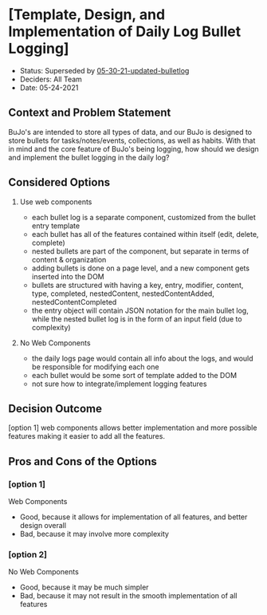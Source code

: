 # [Template, Design, and Implementation of Daily Log Bullet Logging]

* Status: Superseded by [05-30-21-updated-bulletlog](05-30-21-updated-bulletlog.md)  <!-- optional -->
* Deciders: All Team <!-- optional -->
* Date: 05-24-2021 <!-- optional -->


## Context and Problem Statement

BuJo's are intended to store all types of data, and our BuJo is designed to store bullets for tasks/notes/events, collections, as well as habits. With that in mind and the core feature of BuJo's being logging, how should we design and implement the bullet logging in the daily log?

## Considered Options

1. Use web components
    - each bullet log is a separate component, customized from the bullet entry template
    - each bullet has all of the features contained within itself (edit, delete, complete)
    - nested bullets are part of the component, but separate in terms of content & organization
    - adding bullets is done on a page level, and a new component gets inserted into the DOM
    - bullets are structured with having a key, entry, modifier, content, type, completed, nestedContent, nestedContentAdded, nestedContentCompleted
    - the entry object will contain JSON notation for the main bullet log, while the nested bullet log is in the form of an input field (due to complexity)

2. No Web Components
    - the daily logs page would contain all info about the logs, and would be responsible for modifying each one
    - each bullet would be some sort of template added to the DOM
    - not sure how to integrate/implement logging features


## Decision Outcome

[option 1] web components allows better implementation and more possible features making it easier to add all the features.

## Pros and Cons of the Options <!-- optional -->

### [option 1]
Web Components

* Good, because it allows for implementation of all features, and better design overall
* Bad, because it may involve more complexity

### [option 2]
No Web Components

* Good, because it may be much simpler
* Bad, because it may not result in the smooth implementation of all features



